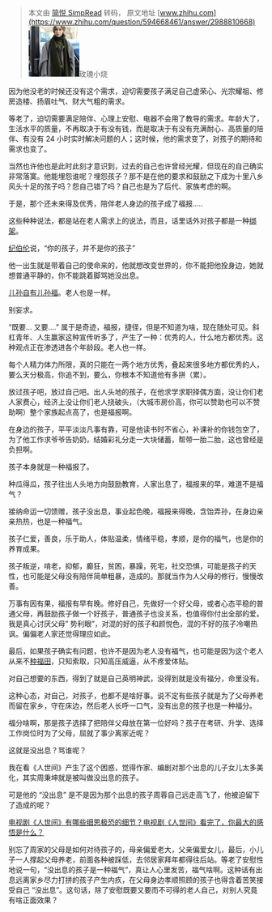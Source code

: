 > 本文由 [简悦 SimpRead](http://ksria.com/simpread/) 转码， 原文地址 [www.zhihu.com](https://www.zhihu.com/question/594668461/answer/2988810668) ![036be4d5bce5f844cc6736b04d4288b3_MD5](../assets/036be4d5bce5f844cc6736b04d4288b3_MD5.png)玫瑰小烧​

因为他没老的时候还没有这个需求，迫切需要孩子满足自己虚荣心、光宗耀祖、修房造楼、扬眉吐气、财大气粗的需求。

等老了，迫切需要满足陪伴、心理上安慰、电器不会用了教导的需求。年龄大了，生活水平的质量，不再取决于有没有钱，而是取决于有没有充满耐心、高质量的陪伴、有没有 24 小时实时解决问题的人；这时候，他的需求变了，对孩子的期待和需求也变了。

当然也许他也是此时此刻才意识到，过去的自己也许曾经光耀，但现在的自己确实非常落寞。他能埋怨谁呢？埋怨孩子？那不是在他的要求和鼓励之下成为十里八乡风头十足的孩子吗？怨自己错了吗？自己也是为了后代、家族考虑的啊。

于是，那个还未来得及优秀，陪伴老人身边的孩子成了福报…..

这些种种说法，都是站在老人需求上的说法，而且，话里话外对孩子都是一种[绑架](https://www.zhihu.com/search?q=%E7%BB%91%E6%9E%B6&search_source=Entity&hybrid_search_source=Entity&hybrid_search_extra=%7B%22sourceType%22%3A%22answer%22%2C%22sourceId%22%3A2988810668%7D)。

[纪伯伦](https://www.zhihu.com/search?q=%E7%BA%AA%E4%BC%AF%E4%BC%A6&search_source=Entity&hybrid_search_source=Entity&hybrid_search_extra=%7B%22sourceType%22%3A%22answer%22%2C%22sourceId%22%3A2988810668%7D)说，“你的孩子，并不是你的孩子”

他一出生就是带着自己的使命来的，他就想改变世界的，你不能把他拴身边，她就想普通平静的，你不能跳着脚骂她没出息。

[儿孙自有儿孙福](https://www.zhihu.com/search?q=%E5%84%BF%E5%AD%99%E8%87%AA%E6%9C%89%E5%84%BF%E5%AD%99%E7%A6%8F&search_source=Entity&hybrid_search_source=Entity&hybrid_search_extra=%7B%22sourceType%22%3A%22answer%22%2C%22sourceId%22%3A2988810668%7D)。老人也是一样。

别妄求。

“既要… 又要….” 属于是奇迹，福报，捷径，但是不知道为啥，现在随处可见。斜杠青年、人生赢家这种宣传听多了，产生了一种：优秀的人，什么地方都优秀。这种观点正在渗透进各个年龄段。老人也一样。

每个人精力体力所限，真的只能在一两个地方优秀，叠起来很多地方都优秀的人，要么天分极高，你追不到，要么，你根本不知道他有多拼（累）。

放过孩子吧，放过自己吧。出人头地的孩子，在他求学求职择偶方面，没让你们老人家费心，经济上没让你们老人挠破头，（大城市房价高，你可以赞助也可以不赞助啊）整个家族起点高了，也是福报啊。

在身边的孩子，平平淡淡凡事有靠，可是他读书时不省心，补课补的你钱包空了，为了他工作求爷爷告奶奶，结婚彩礼分走一大块储蓄，帮带一胎二胎，这也曾经是负担啊。

孩子本身就是一种福报了。

种瓜得瓜，孩子往出人头地方向鼓励教育，人家出息了，福报来的早，难道不是福气？

接纳命运一切馈赠，孩子没出息，事业起色晚，福报来得晚，含饴弄孙，在身边亲亲热热，也是一种福气。

孩子仁爱，善良，乐于助人，体贴温柔，情绪平稳，孝顺，是你的福气，也是你的养育成果。

孩子叛逆，啃老，抑郁，癫狂，贫困，暴躁，死宅，社交恐惧，可能是孩子的天性，也可能是父母没有陪伴简单粗暴，造成的。那就当作为人父母的修行，慢慢改善。

万事有因有果，福报有早有晚。修好自己，先做好一个好父母，或者心态平稳的普通父母，再鼓励孩子做一个好孩子，普通孩子也没关系，也值得你付出全部的爱。我是真心讨厌父母” 势利眼”，对混的好的孩子和颜悦色，混的不好的孩子冷嘲热讽。偏偏老人家还觉得理应如此。

最后，如果孩子确实有问题，也许不是因为老人没有福气，也可能是因为这个老人从来不[种福田](https://www.zhihu.com/search?q=%E7%A7%8D%E7%A6%8F%E7%94%B0&search_source=Entity&hybrid_search_source=Entity&hybrid_search_extra=%7B%22sourceType%22%3A%22answer%22%2C%22sourceId%22%3A2988810668%7D)，只知索取，只知高压威逼，从不疼爱体贴。

对自己想要的东西，得到了就是自己英明神武，没得到就是没有福分，命里没有。

这种心态，对自己，对孩子，也都不是啥好事。说不定有些孩子就是为了父母养老而留在家乡，守在床边，然后老人长呼一口气，没有出息的孩子也是一种福分。

福分啥啊，那是孩子选择了把陪伴父母放在第一位好吗？孩子在考研、升学、选择工作岗位时为了父母，屈就了事少离家近呢？

这就是没出息？骂谁呢？

我在看《人世间》产生了这个困惑，觉得作家、编剧对那个出息的儿子女儿太多美化，其实周秉坤就是被叫做没出息的孩子。

可是他的 “没出息” 是不是因为那个出息的孩子周蓉自己远走高飞了，他被迫留下了造成的呢？

[电视剧《人世间》有哪些细思极恐的细节？](https://www.zhihu.com/question/509511198/answer/2376032354)[电视剧《人世间》看完了，你最大的感悟是什么？](https://www.zhihu.com/question/521508673/answer/2392105183)

别忘了周家的父母是如何对待孩子的，母亲偏爱老大，父亲偏爱女儿，最后，小儿子一人撑起父母养老，前面各种被踩低，去邻居家拜年都得往后站。等老了安慰性地说一句，“没出息的孩子是一种福气”，真让人心里发苦，福气啥啊。这种话有出息远离家乡尽力打拼的孩子产生内疚，在父母身边孝顺照顾的孩子也得含着苦笑接受自己 “没出息”。这句话，除了安慰既要又要而不可得的老人自己，对别人究竟有啥正面效果？